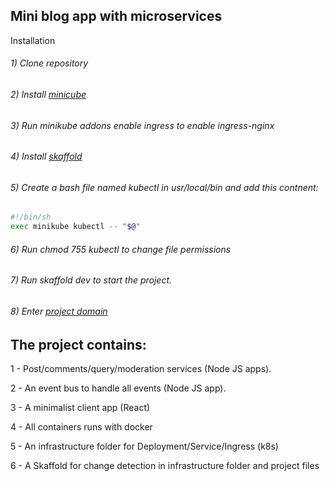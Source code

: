 ## Mini blog app with microservices

Installation

###### 1) Clone repository
###### 2) Install [minicube](https://minikube.sigs.k8s.io/docs/start/)
###### 3) Run *minikube addons enable ingress* to enable ingress-nginx
###### 4) Install [skaffold](https://skaffold.dev/docs/install/)
###### 5) Create a bash file named *kubectl* in *usr/local/bin* and add this contnent:
```bash
#!/bin/sh
exec minikube kubectl -- "$@"
```
###### 6) Run *chmod 755 kubectl* to change file permissions
###### 7) Run *skaffold dev* to start the project.
###### 8) Enter [project domain](http://posts.com/)

## The project contains:

1 - Post/comments/query/moderation services (Node JS apps).

2 - An event bus to handle all events (Node JS app). 

3 - A minimalist client app (React)

4 - All containers runs with docker

5 - An infrastructure folder for Deployment/Service/Ingress (k8s)

6 - A Skaffold for change detection in infrastructure folder and project files
